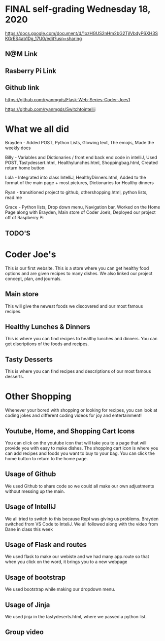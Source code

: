 # FINAL self-grading Wednesday 18, 2020

https://docs.google.com/document/d/1ozHGUS2nHm2bG2TjlVbdyP6XH3SKGrES4ab1Dg_17U0/edit?usp=sharing 

## N@M Link

## Rasberry Pi Link

## Github link
https://github.com/ryanmgds/Flask-Web-Series-Coder-Joes1

https://github.com/ryanmgds/Switchtointellij

# What we all did

Brayden - Added POST, Python Lists, Glowing text, The emojis, Made the weekly docs


Billy - Variables and Dictionaries / front end back end code in intelliJ, Used POST, Tastydessert.html, Healthylunches.html, Shoppingbag.html, Created return home button


Lola - Integrated into class IntelliJ, HealthyDinners.html, Added to the format of the main page + most pictures, Dictionaries for Healthy dinners


Ryan - transitioned project to github, othershopping.html, python lists, read.me


Grace - Python lists, Drop down menu, Navigation bar, Worked on the Home Page along with Brayden, Main store of Coder Joe’s, Deployed our project off of Raspberry Pi

## TODO'S


# Coder Joe's
This is our first website. This is a store where you can get healthy food options and are given recipes to many dishes. We also linked our project concept, plan, and journals.

## Main store
This will give the newest foods we discovered and our most famous recipes.

## Healthy Lunches & Dinners
This is where you can find recipes to healthy lunches and dinners. You can get discriptions of the foods and recipes.

## Tasty Desserts
This is where you can find recipes and descriptions of our most famous desserts.

# Other Shopping
Whenever your bored with shopping or looking for recipes, you can look at coding jokes and different coding videos for joy and entertainment! 

## Youtube, Home, and Shopping Cart Icons
You can click on the youtube icon that will take you to a page that will provide you with easy to make dishes. The shopping cart icon is where you can add recipes and foods you want to buy to your bag. You can click the home button to return to the home page.


## Usage of Github
We used Github to share code so we could all make our own adjustments without messing up the main. 
## Usage of IntelliJ
We all tried to switch to this because Repl was giving us problems. Brayden switched from VS Code to InteliJ. We all followed along with the video from Dane in class this week
## Usage of Flask and routes
We used flask to make our webiste and we had many app.route so that when you click on the word, it brings you to a new webpage
## Usage of bootstrap
We used bootstrap while making our dropdown menu. 
## Usage of Jinja
We used jinja in the tastydeserts.html, where we passed a python list.
## Group video 



